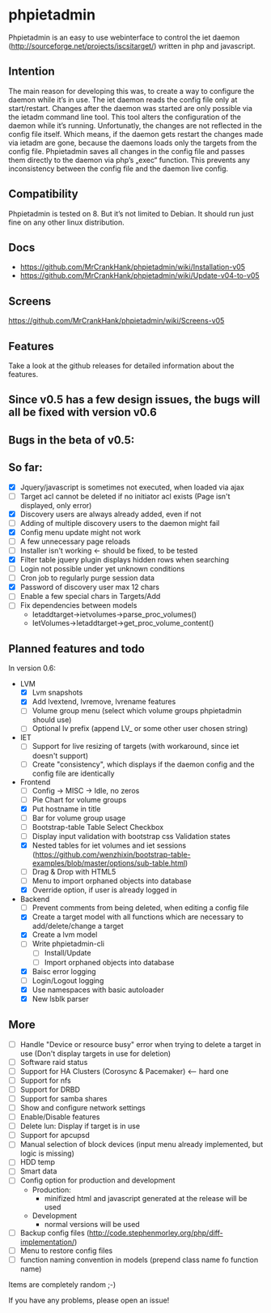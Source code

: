 # phpietadmin
Phpietadmin is an easy to use webinterface to control the iet daemon (http://sourceforge.net/projects/iscsitarget/) written in php and javascript.

## Intention
The main reason for developing this was, to create a way to configure the daemon while it’s in use. The iet daemon reads
the config file only at start/restart. Changes after the daemon was started are only possible via the ietadm command line
tool. This tool alters the configuration of the daemon while it’s running. Unfortunatly, the changes are not reflected
in the config file itself. Which means, if the daemon gets restart the changes made via ietadm are gone, because the
daemons loads only the targets from the config file. Phpietadmin saves all changes in the config file and passes them
directly to the daemon via php’s „exec“ function. This prevents any inconsistency between the config file and the
daemon live config.

## Compatibility
Phpietadmin is tested on 8. But it’s not limited to Debian.
It should run just fine on any other linux distribution.

## Docs
* https://github.com/MrCrankHank/phpietadmin/wiki/Installation-v05
* https://github.com/MrCrankHank/phpietadmin/wiki/Update-v04-to-v05

## Screens
https://github.com/MrCrankHank/phpietadmin/wiki/Screens-v05

## Features
Take a look at the github releases for detailed information about the features.

## Since v0.5 has a few design issues, the bugs will all be fixed with version v0.6
## Bugs in the beta of v0.5:
## So far:
- [x] Jquery/javascript is sometimes not executed, when loaded via ajax
- [ ] Target acl cannot be deleted if no initiator acl exists (Page isn't displayed, only error)
- [x] Discovery users are always already added, even if not
- [ ] Adding of multiple discovery users to the daemon might fail
- [x] Config menu update might not work
- [ ] A few unnecessary page reloads
- [ ] Installer isn't working <- should be fixed, to be tested
- [x] Filter table jquery plugin displays hidden rows when searching
- [ ] Login not possible under yet unknown conditions
- [ ] Cron job to regularly purge session data
- [x] Password of discovery user max 12 chars
- [ ] Enable a few special chars in Targets/Add
- [ ] Fix dependencies between models
    * Ietaddtarget->ietvolumes->parse_proc_volumes()
    * IetVolumes->Ietaddtarget->get_proc_volume_content()

## Planned features and todo
In version 0.6:
* LVM
    - [x] Lvm snapshots
    - [x] Add lvextend, lvremove, lvrename features
    - [ ] Volume group menu (select which volume groups phpietadmin should use)
    - [ ] Optional lv prefix (append LV_ or some other user chosen string)

* IET
    - [ ] Support for live resizing of targets (with workaround, since iet doesn't support)
    - [ ] Create "consistency", which displays if the daemon config and the config file are identically

* Frontend
    - [ ] Config -> MISC -> Idle, no zeros
    - [ ] Pie Chart for volume groups
    - [x] Put hostname in title
    - [ ] Bar for volume group usage
    - [ ] Bootstrap-table Table Select Checkbox
    - [ ] Display input validation with bootstrap css Validation states
    - [x] Nested tables for iet volumes and iet sessions (https://github.com/wenzhixin/bootstrap-table-examples/blob/master/options/sub-table.html)
    - [ ] Drag & Drop with HTML5
    - [ ] Menu to import orphaned objects into database
    - [x] Override option, if user is already logged in

* Backend
    - [ ] Prevent comments from being deleted, when editing a config file
    - [x] Create a target model with all functions which are necessary to add/delete/change a target
    - [x] Create a lvm model
    - [ ] Write phpietadmin-cli
        - [ ] Install/Update
        - [ ] Import orphaned objects into database
    - [x] Baisc error logging
    - [ ] Login/Logout logging
    - [x] Use namespaces with basic autoloader
    - [x] New lsblk parser

## More
- [ ] Handle "Device or resource busy" error when trying to delete a target in use (Don't display targets in use for deletion)
- [ ] Software raid status
- [ ] Support for HA Clusters (Corosync & Pacemaker) <-- hard one
- [ ] Support for nfs
- [ ] Support for DRBD
- [ ] Support for samba shares
- [ ] Show and configure network settings
- [ ] Enable/Disable features
- [ ] Delete lun: Display if target is in use
- [ ] Support for apcupsd
- [ ] Manual selection of block devices (input menu already implemented, but logic is missing)
- [ ] HDD temp
- [ ] Smart data
- [ ] Config option for production and development
    * Production:
        * minifized html and javascript generated at the release will be used
    * Development
        * normal versions will be used
- [ ] Backup config files (http://code.stephenmorley.org/php/diff-implementation/)
- [ ] Menu to restore config files
- [ ] function naming convention in models (prepend class name fo function name)

Items are completely random ;-)

If you have any problems, please open an issue!